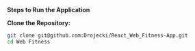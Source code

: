 **Steps to Run the Application**


**Clone the Repository:**
```bash
git clone git@github.com:Drojecki/React_Web_Fitness-App.git
cd Web Fitness
```
